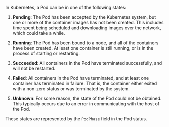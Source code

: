 In Kubernetes, a Pod can be in one of the following states:

1. **Pending**: The Pod has been accepted by the Kubernetes system, but one or more of the container images has not been created. This includes time spent being scheduled and downloading images over the network, which could take a while.

2. **Running**: The Pod has been bound to a node, and all of the containers have been created. At least one container is still running, or is in the process of starting or restarting.

3. **Succeeded**: All containers in the Pod have terminated successfully, and will not be restarted.

4. **Failed**: All containers in the Pod have terminated, and at least one container has terminated in failure. That is, the container either exited with a non-zero status or was terminated by the system.

5. **Unknown**: For some reason, the state of the Pod could not be obtained. This typically occurs due to an error in communicating with the host of the Pod.

These states are represented by the `PodPhase` field in the Pod status.